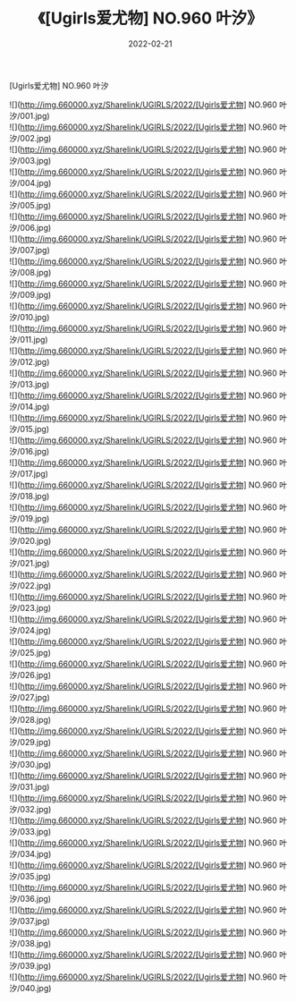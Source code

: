 ﻿---
layout: post
title:  《[Ugirls爱尤物] NO.960 叶汐》
date:   2022-02-21
img: http://img.660000.xyz/Sharelink/UGIRLS/2022/[Ugirls爱尤物] NO.960 叶汐/000.jpg
categories: [美女, 清纯, 唯美]
---

[Ugirls爱尤物] NO.960 叶汐

 ![](http://img.660000.xyz/Sharelink/UGIRLS/2022/[Ugirls爱尤物] NO.960 叶汐/001.jpg) <br>![](http://img.660000.xyz/Sharelink/UGIRLS/2022/[Ugirls爱尤物] NO.960 叶汐/002.jpg) <br>![](http://img.660000.xyz/Sharelink/UGIRLS/2022/[Ugirls爱尤物] NO.960 叶汐/003.jpg) <br>![](http://img.660000.xyz/Sharelink/UGIRLS/2022/[Ugirls爱尤物] NO.960 叶汐/004.jpg) <br>![](http://img.660000.xyz/Sharelink/UGIRLS/2022/[Ugirls爱尤物] NO.960 叶汐/005.jpg) <br>![](http://img.660000.xyz/Sharelink/UGIRLS/2022/[Ugirls爱尤物] NO.960 叶汐/006.jpg) <br>![](http://img.660000.xyz/Sharelink/UGIRLS/2022/[Ugirls爱尤物] NO.960 叶汐/007.jpg) <br>![](http://img.660000.xyz/Sharelink/UGIRLS/2022/[Ugirls爱尤物] NO.960 叶汐/008.jpg) <br>![](http://img.660000.xyz/Sharelink/UGIRLS/2022/[Ugirls爱尤物] NO.960 叶汐/009.jpg) <br>![](http://img.660000.xyz/Sharelink/UGIRLS/2022/[Ugirls爱尤物] NO.960 叶汐/010.jpg) <br>![](http://img.660000.xyz/Sharelink/UGIRLS/2022/[Ugirls爱尤物] NO.960 叶汐/011.jpg) <br>![](http://img.660000.xyz/Sharelink/UGIRLS/2022/[Ugirls爱尤物] NO.960 叶汐/012.jpg) <br>![](http://img.660000.xyz/Sharelink/UGIRLS/2022/[Ugirls爱尤物] NO.960 叶汐/013.jpg) <br>![](http://img.660000.xyz/Sharelink/UGIRLS/2022/[Ugirls爱尤物] NO.960 叶汐/014.jpg) <br>![](http://img.660000.xyz/Sharelink/UGIRLS/2022/[Ugirls爱尤物] NO.960 叶汐/015.jpg) <br>![](http://img.660000.xyz/Sharelink/UGIRLS/2022/[Ugirls爱尤物] NO.960 叶汐/016.jpg) <br>![](http://img.660000.xyz/Sharelink/UGIRLS/2022/[Ugirls爱尤物] NO.960 叶汐/017.jpg) <br>![](http://img.660000.xyz/Sharelink/UGIRLS/2022/[Ugirls爱尤物] NO.960 叶汐/018.jpg) <br>![](http://img.660000.xyz/Sharelink/UGIRLS/2022/[Ugirls爱尤物] NO.960 叶汐/019.jpg) <br>![](http://img.660000.xyz/Sharelink/UGIRLS/2022/[Ugirls爱尤物] NO.960 叶汐/020.jpg) <br>![](http://img.660000.xyz/Sharelink/UGIRLS/2022/[Ugirls爱尤物] NO.960 叶汐/021.jpg) <br>![](http://img.660000.xyz/Sharelink/UGIRLS/2022/[Ugirls爱尤物] NO.960 叶汐/022.jpg) <br>![](http://img.660000.xyz/Sharelink/UGIRLS/2022/[Ugirls爱尤物] NO.960 叶汐/023.jpg) <br>![](http://img.660000.xyz/Sharelink/UGIRLS/2022/[Ugirls爱尤物] NO.960 叶汐/024.jpg) <br>![](http://img.660000.xyz/Sharelink/UGIRLS/2022/[Ugirls爱尤物] NO.960 叶汐/025.jpg) <br>![](http://img.660000.xyz/Sharelink/UGIRLS/2022/[Ugirls爱尤物] NO.960 叶汐/026.jpg) <br>![](http://img.660000.xyz/Sharelink/UGIRLS/2022/[Ugirls爱尤物] NO.960 叶汐/027.jpg) <br>![](http://img.660000.xyz/Sharelink/UGIRLS/2022/[Ugirls爱尤物] NO.960 叶汐/028.jpg) <br>![](http://img.660000.xyz/Sharelink/UGIRLS/2022/[Ugirls爱尤物] NO.960 叶汐/029.jpg) <br>![](http://img.660000.xyz/Sharelink/UGIRLS/2022/[Ugirls爱尤物] NO.960 叶汐/030.jpg) <br>![](http://img.660000.xyz/Sharelink/UGIRLS/2022/[Ugirls爱尤物] NO.960 叶汐/031.jpg) <br>![](http://img.660000.xyz/Sharelink/UGIRLS/2022/[Ugirls爱尤物] NO.960 叶汐/032.jpg) <br>![](http://img.660000.xyz/Sharelink/UGIRLS/2022/[Ugirls爱尤物] NO.960 叶汐/033.jpg) <br>![](http://img.660000.xyz/Sharelink/UGIRLS/2022/[Ugirls爱尤物] NO.960 叶汐/034.jpg) <br>![](http://img.660000.xyz/Sharelink/UGIRLS/2022/[Ugirls爱尤物] NO.960 叶汐/035.jpg) <br>![](http://img.660000.xyz/Sharelink/UGIRLS/2022/[Ugirls爱尤物] NO.960 叶汐/036.jpg) <br>![](http://img.660000.xyz/Sharelink/UGIRLS/2022/[Ugirls爱尤物] NO.960 叶汐/037.jpg) <br>![](http://img.660000.xyz/Sharelink/UGIRLS/2022/[Ugirls爱尤物] NO.960 叶汐/038.jpg) <br>![](http://img.660000.xyz/Sharelink/UGIRLS/2022/[Ugirls爱尤物] NO.960 叶汐/039.jpg) <br>![](http://img.660000.xyz/Sharelink/UGIRLS/2022/[Ugirls爱尤物] NO.960 叶汐/040.jpg) <br>